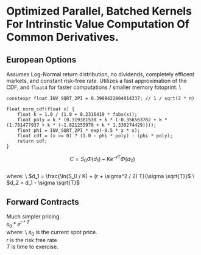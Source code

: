 # Optimized Parallel, Batched Kernels For Intrinstic Value Computation Of Common Derivatives.

## European Options
Assumes Log-Normal return distribution, no dividends, completely efficent markets, and constant risk-free rate.
Utilizes a fast approximation of the CDF, and `float4` for faster computations / smaller memory fotoprint. \\
```metal
constexpr float INV_SQRT_2PI = 0.3989422804014337; // 1 / sqrt(2 * π)

float norm_cdf(float x) {
    float k = 1.0 / (1.0 + 0.2316419 * fabs(x));
    float poly = k * (0.319381530 + k * (-0.356563782 + k * (1.781477937 + k * (-1.821255978 + k * 1.330274429))));
    float phi = INV_SQRT_2PI * exp(-0.5 * x * x);
    float cdf = (x >= 0) ? (1.0 - phi * poly) : (phi * poly);
    return cdf;
}
```


$$C = S_0 \Phi(d_1) - K e^{-rT} \Phi(d_2)$$ \
where: \\
$d_1 = \frac{\ln(S_0 / K) + (r + \sigma^2 / 2) T}{\sigma \sqrt{T}}$ \\
$d_2 = d_1 - \sigma \sqrt{T}$ 

## Forward Contracts

Much simpler pricing. \
$s_0 * e^{r * T}$ \
where: \ 
$s_0$ is the current spot price. \
$r$ is the risk free rate \
$T$ is time to exercise. 
